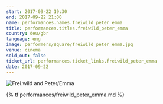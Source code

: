 ```yaml
---
start: 2017-09-22 19:30
end: 2017-09-22 21:00
name: performances.names.freiwild_peter_emma
title: performances.titles.freiwild_peter_emma
country: deu/gbr
language: eng
image: performers/square/freiwild_peter_emma.jpg
venue: cinema
sold_out: false
ticket_url: performances.ticket_links.freiwild_peter_emma
date: 2017-09-22
---
```


<picture>
    <source media="(min-width: 1200px)" srcset="{% asset performers/wide/freiwild_peter_emma.jpg @path %}">
    <source media="(min-width: 768px)" srcset="{% asset performers/wide/freiwild_peter_emma.jpg @path %}">
    <img src="{% asset performers/square/freiwild_peter_emma.jpg @path %}" alt="Frei.wild and Peter/Emma">
</picture>

{% tf performances/freiwild_peter_emma.md %}
